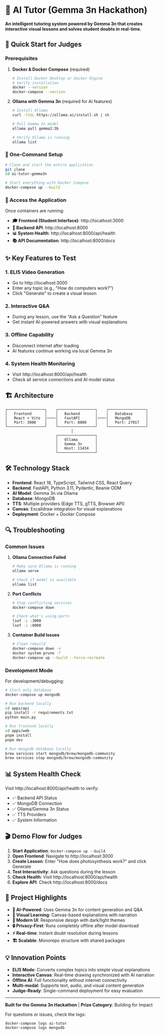 # 🧠 AI Tutor (Gemma 3n Hackathon)

**An intelligent tutoring system powered by Gemma 3n that creates interactive visual lessons and solves student doubts in real-time.**

## 🚀 Quick Start for Judges

### Prerequisites

1. **Docker & Docker Compose** (required)

   ```bash
   # Install Docker Desktop or Docker Engine
   # Verify installation
   docker --version
   docker-compose --version
   ```

2. **Ollama with Gemma 3n** (required for AI features)

   ```bash
   # Install Ollama
   curl -fsSL https://ollama.ai/install.sh | sh

   # Pull Gemma 3n model
   ollama pull gemma2:3b

   # Verify Ollama is running
   ollama list
   ```

### 🎯 One-Command Setup

```bash
# Clone and start the entire application
git clone
cd ai-tutor-gemma3n

# Start everything with Docker Compose
docker-compose up --build
```

### 📱 Access the Application

Once containers are running:

- **🎓 Frontend (Student Interface)**: http://localhost:3000
- **🔧 Backend API**: http://localhost:8000
- **📊 System Health**: http://localhost:8000/api/health
- **📚 API Documentation**: http://localhost:8000/docs

## ✨ Key Features to Test

### 1. **ELI5 Video Generation**

- Go to http://localhost:3000
- Enter any topic (e.g., "How do computers work?")
- Click "Generate" to create a visual lesson

### 2. **Interactive Q&A**

- During any lesson, use the "Ask a Question" feature
- Get instant AI-powered answers with visual explanations

### 3. **Offline Capability**

- Disconnect internet after loading
- AI features continue working via local Gemma 3n

### 4. **System Health Monitoring**

- Visit http://localhost:8000/api/health
- Check all service connections and AI model status

## 🏗️ Architecture

```
┌─────────────────┐    ┌─────────────────┐    ┌─────────────────┐
│   Frontend      │    │   Backend       │    │   Database      │
│   React + Vite  │────│   FastAPI       │────│   MongoDB       │
│   Port: 3000    │    │   Port: 8000    │    │   Port: 27017   │
└─────────────────┘    └─────────────────┘    └─────────────────┘
                              │
                       ┌─────────────────┐
                       │   Ollama        │
                       │   Gemma 3n      │
                       │   Host: 11434   │
                       └─────────────────┘
```

## 🛠️ Technology Stack

- **Frontend**: React 18, TypeScript, Tailwind CSS, React Query
- **Backend**: FastAPI, Python 3.11, Pydantic, Beanie ODM
- **AI Model**: Gemma 3n via Ollama
- **Database**: MongoDB
- **TTS**: Multiple providers (Edge TTS, gTTS, Browser API)
- **Canvas**: Excalidraw integration for visual explanations
- **Deployment**: Docker + Docker Compose

## 🔍 Troubleshooting

### Common Issues

1. **Ollama Connection Failed**

   ```bash
   # Make sure Ollama is running
   ollama serve

   # Check if model is available
   ollama list
   ```

2. **Port Conflicts**

   ```bash
   # Stop conflicting services
   docker-compose down

   # Check what's using ports
   lsof -i :3000
   lsof -i :8000
   ```

3. **Container Build Issues**
   ```bash
   # Clean rebuild
   docker-compose down -v
   docker system prune -f
   docker-compose up --build --force-recreate
   ```

### Development Mode

For development/debugging:

```bash
# Start only database
docker-compose up mongodb

# Run backend locally
cd apps/api
pip install -r requirements.txt
python main.py

# Run frontend locally
cd apps/web
pnpm install
pnpm dev

# Run mongodb database locally
brew services start mongodb/brew/mongodb-community
brew services stop mongodb/brew/mongodb-community
```

## 📊 System Health Check

Visit http://localhost:8000/api/health to verify:

- ✅ Backend API Status
- ✅ MongoDB Connection
- ✅ Ollama/Gemma 3n Status
- ✅ TTS Providers
- ✅ System Information

## 🎬 Demo Flow for Judges

1. **Start Application**: `docker-compose up --build`
2. **Open Frontend**: Navigate to http://localhost:3000
3. **Create Lesson**: Enter "How does photosynthesis work?" and click Generate
4. **Test Interactivity**: Ask questions during the lesson
5. **Check Health**: Visit http://localhost:8000/api/health
6. **Explore API**: Check http://localhost:8000/docs

## 📝 Project Highlights

- **🤖 AI-Powered**: Uses Gemma 3n for content generation and Q&A
- **🎨 Visual Learning**: Canvas-based explanations with narration
- **📱 Modern UI**: Responsive design with dark/light themes
- **🔒 Privacy-First**: Runs completely offline after model download
- **⚡ Real-time**: Instant doubt resolution during lessons
- **🏗️ Scalable**: Monorepo structure with shared packages

## 💡 Innovation Points

- **ELI5 Mode**: Converts complex topics into simple visual explanations
- **Interactive Canvas**: Real-time drawing synchronized with AI narration
- **Offline AI**: Full functionality without internet connectivity
- **Multi-modal**: Supports text, audio, and visual content generation
- **Judge-Ready**: Single-command deployment for easy evaluation

---

**Built for the Gemma 3n Hackathon** | **Prize Category**: Building for Impact

For questions or issues, check the logs:

```bash
docker-compose logs ai-tutor
docker-compose logs mongodb
```
